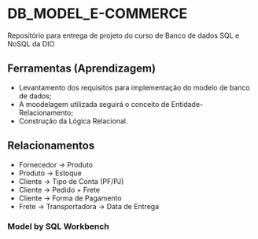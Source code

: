 # DB_MODEL_E-COMMERCE
Repositório para entrega de projeto do curso de Banco de dados SQL e NoSQL da DIO

## Ferramentas (Aprendizagem)
- Levantamento dos requisitos para implementação do modelo de banco de dados;
- A moodelagem utilizada seguirá o conceito de Entidade-Relacionamento;
- Construção da Lógica Relacional.

## Relacionamentos
- Fornecedor -> Produto
- Produto -> Estoque
- Cliente -> Tipo de Conta (PF/PJ)
- Cliente -> Pedido + Frete
- Cliente -> Forma de Pagamento 
- Frete -> Transportadora -> Data de Entrega

### Model by SQL Workbench
